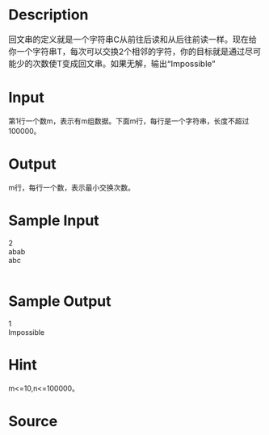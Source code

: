 
# Description

<div class="content"><p><span style="font-size: medium">回文串的定义就是一个字符串C从前往后读和从后往前读一样。现在给你一个字符串T，每次可以交换2个相邻的字符，你的目标就是通过尽可能少的次数使T变成回文串。如果无解，输出“Impossible”</span></p></div>

# Input

<div class="content"><p>第1行一个数m，表示有m组数据。下面m行，每行是一个字符串，长度不超过100000。<br/>
</p></div>

# Output

<div class="content"><p>m行，每行一个数，表示最小交换次数。</p></div>

# Sample Input

<div class="content"><span class="sampledata">2<br/>
abab<br/>
abc<br/>
<br/>
</span></div>

# Sample Output

<div class="content"><span class="sampledata">1<br/>
Impossible </span></div>

# Hint

<div class="content"><p></p><p>m&lt;=10,n&lt;=100000。</p><p></p></div>

# Source

<div class="content"><p><a href="problemset.php?search="></a></p></div>

